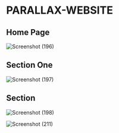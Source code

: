 # PARALLAX-WEBSITE

## Home Page
![Screenshot (196)](https://user-images.githubusercontent.com/32364768/56619985-07bb4200-6645-11e9-8af5-f7e2f64ce1f6.png)

## Section One 
![Screenshot (197)](https://user-images.githubusercontent.com/32364768/56619991-0ab63280-6645-11e9-9b87-b2c479315172.png)

## Section
![Screenshot (198)](https://user-images.githubusercontent.com/32364768/56619997-0f7ae680-6645-11e9-8fcc-35127cbbc7f9.png)

![Screenshot (211)](https://user-images.githubusercontent.com/32364768/56663536-f2392d00-66c3-11e9-894d-5e4d92346e94.png)
